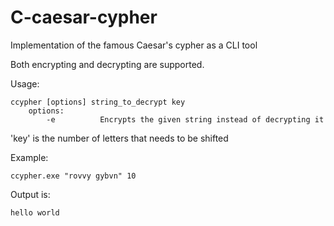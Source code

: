 # C-caesar-cypher
Implementation of the famous Caesar's cypher as a CLI tool 

Both encrypting and decrypting are supported.

Usage: 

    ccypher [options] string_to_decrypt key
        options:
            -e          Encrypts the given string instead of decrypting it
'key' is the number of letters that needs to be shifted


Example: 

    ccypher.exe "rovvy gybvn" 10
Output is:

    hello world
